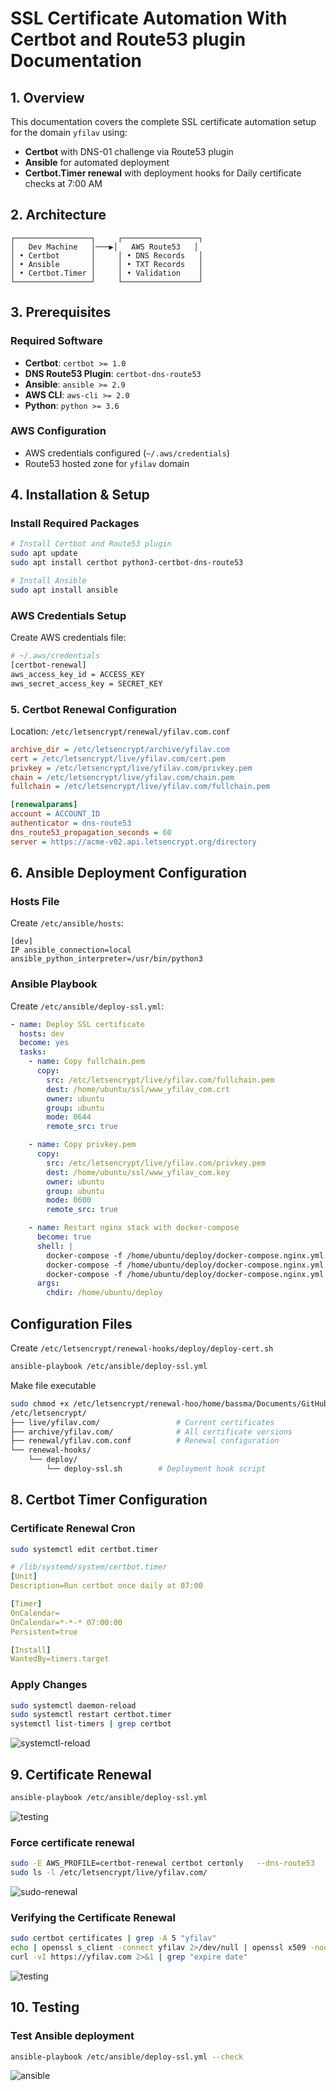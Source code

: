 # SSL Certificate Automation With Certbot and Route53 plugin Documentation

## 1. Overview

This documentation covers the complete SSL certificate automation setup for the domain `yfilav` using:
- **Certbot** with DNS-01 challenge via Route53 plugin
- **Ansible** for automated deployment
- **Certbot.Timer renewal** with deployment hooks for Daily certificate checks at 7:00 AM

## 2. Architecture

```
┌─────────────────┐     ┌─────────────────┐
│   Dev Machine   │───▶│   AWS Route53   │
│ • Certbot       │     │ • DNS Records   │
│ • Ansible       │     │ • TXT Records   │
│ • Certbot.Timer │     │ • Validation    │
└─────────────────┘     └─────────────────┘
```

## 3. Prerequisites

### Required Software
- **Certbot**: `certbot >= 1.0`
- **DNS Route53 Plugin**: `certbot-dns-route53`
- **Ansible**: `ansible >= 2.9`
- **AWS CLI**: `aws-cli >= 2.0`
- **Python**: `python >= 3.6`

### AWS Configuration
- AWS credentials configured (`~/.aws/credentials`)
- Route53 hosted zone for `yfilav` domain

## 4. Installation & Setup

###  Install Required Packages

```bash
# Install Certbot and Route53 plugin
sudo apt update
sudo apt install certbot python3-certbot-dns-route53

# Install Ansible
sudo apt install ansible
```
###  AWS Credentials Setup

Create AWS credentials file:

```bash
# ~/.aws/credentials
[certbot-renewal]
aws_access_key_id = ACCESS_KEY
aws_secret_access_key = SECRET_KEY
```
### 5. Certbot Renewal Configuration

Location: `/etc/letsencrypt/renewal/yfilav.com.conf`
```ini
archive_dir = /etc/letsencrypt/archive/yfilav.com
cert = /etc/letsencrypt/live/yfilav.com/cert.pem
privkey = /etc/letsencrypt/live/yfilav.com/privkey.pem
chain = /etc/letsencrypt/live/yfilav.com/chain.pem
fullchain = /etc/letsencrypt/live/yfilav.com/fullchain.pem

[renewalparams]
account = ACCOUNT_ID
authenticator = dns-route53
dns_route53_propagation_seconds = 60
server = https://acme-v02.api.letsencrypt.org/directory
```
## 6. Ansible Deployment Configuration

###  Hosts File
Create `/etc/ansible/hosts`:
```
[dev]
IP ansible_connection=local ansible_python_interpreter=/usr/bin/python3
```
###  Ansible Playbook

Create `/etc/ansible/deploy-ssl.yml`:
```yaml
- name: Deploy SSL certificate
  hosts: dev
  become: yes
  tasks:
    - name: Copy fullchain.pem
      copy:
        src: /etc/letsencrypt/live/yfilav.com/fullchain.pem
        dest: /home/ubuntu/ssl/www_yfilav_com.crt
        owner: ubuntu
        group: ubuntu
        mode: 0644
        remote_src: true

    - name: Copy privkey.pem
      copy:
        src: /etc/letsencrypt/live/yfilav.com/privkey.pem
        dest: /home/ubuntu/ssl/www_yfilav_com.key
        owner: ubuntu
        group: ubuntu
        mode: 0600
        remote_src: true

    - name: Restart nginx stack with docker-compose
      become: true
      shell: |
        docker-compose -f /home/ubuntu/deploy/docker-compose.nginx.yml stop portal_nginx
        docker-compose -f /home/ubuntu/deploy/docker-compose.nginx.yml rm -f portal_nginx
        docker-compose -f /home/ubuntu/deploy/docker-compose.nginx.yml up -d portal_nginx
      args:
        chdir: /home/ubuntu/deploy
```
## Configuration Files
Create `/etc/letsencrypt/renewal-hooks/deploy/deploy-cert.sh`
```bash
ansible-playbook /etc/ansible/deploy-ssl.yml
```
Make file executable
```bash
sudo chmod +x /etc/letsencrypt/renewal-hoo/home/bassma/Documents/GitHub/SSL_Automation_Certbot/assets/
/etc/letsencrypt/
├── live/yfilav.com/                 # Current certificates
├── archive/yfilav.com/              # All certificate versions
├── renewal/yfilav.com.conf          # Renewal configuration
└── renewal-hooks/
    └── deploy/
        └── deploy-ssl.sh        # Deployment hook script
```
## 8. Certbot Timer Configuration

###  Certificate Renewal Cron

```bash
sudo systemctl edit certbot.timer
```
```yaml
# /lib/systemd/system/certbot.timer
[Unit]
Description=Run certbot once daily at 07:00

[Timer]
OnCalendar=
OnCalendar=*-*-* 07:00:00
Persistent=true

[Install]
WantedBy=timers.target
```
### Apply Changes
```bash
sudo systemctl daemon-reload
sudo systemctl restart certbot.timer
systemctl list-timers | grep certbot
```
![systemctl-reload](assets/systemctl-reload.png)

## 9. Certificate Renewal
```bash
ansible-playbook /etc/ansible/deploy-ssl.yml
```
![testing](assets/ansible.png)

### Force certificate renewal
```bash
sudo -E AWS_PROFILE=certbot-renewal certbot certonly   --dns-route53   --dns-route53-propagation-seconds 30   -d yfilav.com -d '*.yfilav.com'   --agree-tos --non-interactive   --email basma.mandour@valify.me   --config-dir /etc/letsencrypt   --work-dir /var/lib/letsencrypt   --logs-dir /var/log/letsencrypt   --force-renewal
sudo ls -l /etc/letsencrypt/live/yfilav.com/
```
![sudo-renewal](assets/sudo-renewal.png)
### Verifying the Certificate Renewal
```bash
sudo certbot certificates | grep -A 5 "yfilav"
echo | openssl s_client -connect yfilav 2>/dev/null | openssl x509 -noout -dates
curl -vI https://yfilav.com 2>&1 | grep "expire date"
```
![testing](assets/testing.png)

## 10. Testing
### Test Ansible deployment
```bash
ansible-playbook /etc/ansible/deploy-ssl.yml --check
```
![ansible](/assets/check-ansible.png)
